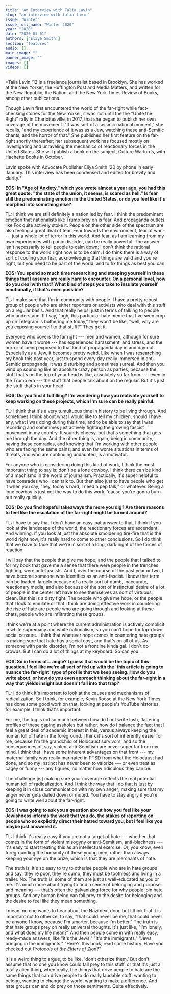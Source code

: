 ```yaml
---
title: "An Interview with Talia Lavin"
slug: "an-interview-with-talia-lavin"
issue: "Winter"
issue_full_name: "Winter 2020"
year: "2020"
date: "2020-01-01"
authors: ['Eliya Smith']
section: "features"
audio: []
main_image: ""
banner_image: ""
images: []
videos: []
---
```


*Talia Lavin '12 is a freelance journalist based in Brooklyn. She has worked at the New Yorker, the Huffington Post and Media Matters, and written for the New Republic, the Nation, and the New York Times Review of Books, among other publications.

Though Lavin first encountered the world of the far-right while fact-checking stories for the New Yorker, it was not until the the "Unite the Right" rally in Charlottesville, in 2017, that she began to publish her own coverage of the movement. "It was sort of a seismic national moment," she recalls, "and my experience of it was as a Jew, watching these anti-Semitic chants, and the horror of that." She published her first feature on the far-right shortly thereafter; her subsequent work has focused mostly on investigating and unraveling the mechanics of reactionary forces in the United States. She will publish a book on the subject, Culture Warlords, with Hachette Books in October.

Lavin spoke with Advocate Publisher Eliya Smith '20 by phone in early January. This interview has been condensed and edited for brevity and clarity.*

**EOS: In "[Age of Anxiety](https://newrepublic.com/article/153153/age-anxiety)," which you wrote almost a year ago, you had this great quote: "the state of the union, it seems, is scared as hell." Is fear still the predominating emotion in the United States, or do you feel like it's morphed into something else?**

TL: I think we are still definitely a nation led by fear. I think the predominant emotion that nationalists like Trump prey on is fear. And propaganda outlets like Fox quite actively stoke it. People on the other side of the spectrum are also feeling a great deal of fear. Fear towards the environment, fear of war ---  just a whole lot of terror in this world. And fear, as I am learning from my own experiences with panic disorder, can be really powerful. The answer isn't necessarily to tell people to calm down; I don't think the rational response to the world right now is to be calm. I do think there is a way of sort of cooling your fear, acknowledging that things are valid and you're right, but you need to be part of the world, and to fix things as best you can.

**EOS: You spend so much time researching and steeping yourself in these things that I assume are really hard to encounter. On a personal level, how do you deal with that? What kind of steps you take to insulate yourself emotionally, if that's even possible?**

TL: I make sure that I'm in community with people. I have a pretty robust group of people who are either reporters or activists who deal with this stuff on a regular basis. And that really helps, just in terms of talking to people who understand. If I say, "ugh, this particular hate meme that I've seen crop up on Telegram is bothering me today," they won't be like, "well, why are you exposing yourself to that stuff?" They get it.

Everyone who covers the far right --- men and women, although for sure women have it worse --- has experienced harassment, and stress, and the horror of being exposed to that kind of propaganda day in and day out. Especially as a Jew, it becomes pretty weird. Like when I was researching my book this past year, just to spend every day really immersed in anti-Semitic propaganda, it was disturbing and sometimes surreal. And then you wind up sounding like an absolute crazy person as parties, because the stuff that's on the top of your head is like, absolutely so far from ---  even in the Trump era --- the stuff that people talk about on the regular. But it's just the stuff that's in your head.

**EOS: Do you find it fulfilling? I'm wondering how you motivate yourself to keep working on these projects, which I'm sure can be really painful.**

TL: I think that it's a very tumultuous time in history to be living through. And sometimes I think about what I would like to tell my children, should I have any, what I was doing during this time, and to be able to say that I was recording and sometimes just actively fighting the growing fascist movement in my country. It sounds cheesy, but that's something that gets me through the day. And the other thing is, again, being in community, having these comrades, and knowing that I'm working with other people who are facing the same pains, and even far worse situations in terms of threats, and who are continuing undaunted, is a motivator.

For anyone who is considering doing this kind of work, I think the most important thing to say is: don't be a lone cowboy. I think there can be kind of a machismo in the world of journalism. Practically, it's super helpful to have comrades who I can talk to. But then also just to have people who get it when you say, "hey, today's hard, I need a pep talk," or whatever. Being a lone cowboy is just not the way to do this work, 'cause you're gonna burn out really quickly.

**EOS: Do you find hopeful takeaways the more you dig? Are there reasons to feel like the escalation of the far-right might be turned around?**

TL: I have to say that I don't have an easy-pat answer to that. I think if you look at the landscape of the world, the reactionary forces are ascendant. And winning. If you look at just the absolute smoldering tire-fire that is the world right now, it's really hard to come to other conclusions. So I do think that we have to face that we're in sort of a long, dark night of the forces of reaction.

I will say that the people that give me hope, and the people that I talked to for my book that gave me a sense that there were people in the trenches fighting, were anti-fascists. And I, over the course of the past year or two, I have become someone who identifies as an anti-fascist. I know that term can be loaded, largely because of a really sort of dumb, inaccurate, reactionary media, and also because of the sort of instinctual desire of a lot of people in the center left have to see themselves as sort of virtuous, clean. But this is a dirty fight. The people who give me hope, or the people that I look to emulate or that I think are doing effective work in countering the rise of hate are people who are going through and looking at these chats, people who are infiltrating these groups.

I think we're at a point where the current administration is actively complicit in white supremacy and white nationalism, so you can't hope for top-down social censure. I think that whatever hope comes in countering hate groups is making sure that hate has a social cost, and that's on all of us. As someone with panic disorder, I'm not a frontline kinda gal. I don't do crowds. But I can do a lot of things at my keyboard. So can you.

**EOS: So in terms of... angle? I guess that would be the topic of this question. I feel like we're all sort of fed up with the 'this article is going to nuance the far-right' type of profile that we keep seeing. How do you write about, or how do you even approach thinking about the far-right in a way that yields insight but doesn't fall into that trap?**

TL: I do think it's important to look at the causes and mechanisms of radicalization. So I think, for example, Kevin Roose at the New York Times has done some good work on that, looking at people's YouTube histories, for example. I think that's important.

For me, the tug is not so much between how do I not write lush, flattering profiles of these gaping assholes but rather, how do I balance the fact that I feel a great deal of academic interest in this, versus always keeping the human toll of hate in the foreground. I think it's sort of inherently easier for me, because I'm the grandchild of Holocaust survivors, and so the consequences of, say, violent anti-Semitism are never super far from my mind. I think that I have some inherent advantages on that front --- my maternal family was really marinated in PTSD from what the Holocaust had done, and so my instinct has never been to valorize --- or even treat as cagey or funny --- any figures, no matter how ridiculous they can be.

The challenge [is] making sure your coverage reflects the real potential human toll of radicalization. And I think the way that I do that is just by keeping it in close communication with my own anger; making sure that my anger never gets dialed down or muted. You have to stay angry if you're going to write well about the far-right.

**EOS: I was going to ask you a question about how you feel like your Jewishness informs the work that you do, the stakes of reporting on people who so explicitly direct their hatred toward you, but I feel like you maybe just answered it.**

TL: I think it's really easy if you are not a target of hate --- whether that comes in the form of violent misogyny or anti-Semitism, anti-blackness --- it's easy to start treating this as an intellectual exercise. Or, you know, even foregrounding the humanity of these young men, rather than always keeping your eye on the prize, which is that they are merchants of hate.

The truth is, it's so easy to try to otherise people who are in hate groups and say, they're poor, they're dumb, they must be toothless and living in a trailer. No. The truth is, some of them are just as well-educated as you or me. It's much more about trying to find a sense of belonging and purpose and meaning --- that's often the galvanizing force for why people join hate groups. And any human being can fall prey to the desire for belonging and the desire to feel like they mean something.

I mean, no one wants to hear about the Nazi next door, but I think that it is important not to otherize, to say, "that could never be me, that could never be anyone I know, because I'm smarter, because I'm better." The truth is that hate groups prey on really universal thoughts. It's just like, "I'm lonely, and what does my life mean?" And then people come in with really easy, ready-made answers, like "it's the Jews," "it's the immigrants," "Jews bringing in the immigrants." "Here's this book, read some history. Have you checked out *Protocols of the Elders of Zion*?"

It is a weird thing to argue, to be like, 'don't otherize them.' But don't assume that no one you know could fall prey to this stuff, or that it's just a totally alien thing, when really, the things that drive people to hate are the same things that can drive people to do really laudable stuff: wanting to belong, wanting to change the world, wanting to make a difference. And hate groups can and do prey on those sentiments. Quite effectively.
